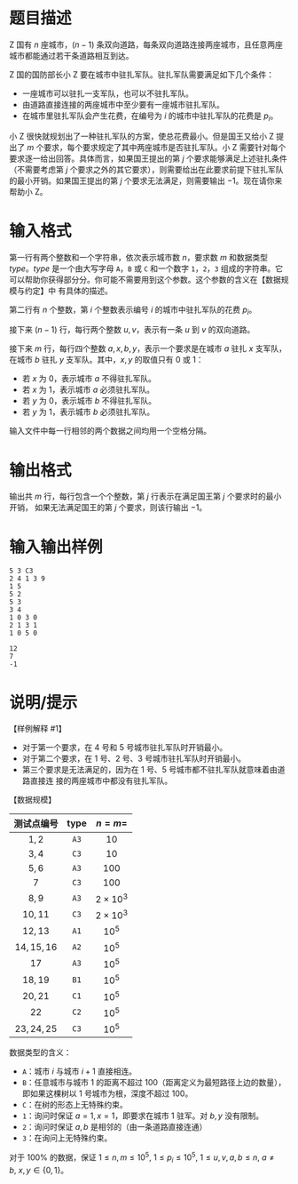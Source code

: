 # 题目描述

Z 国有 $n$ 座城市，$(n-1)$ 条双向道路，每条双向道路连接两座城市，且任意两座城市都能通过若干条道路相互到达。

Z 国的国防部长小 Z 要在城市中驻扎军队。驻扎军队需要满足如下几个条件：

- 一座城市可以驻扎一支军队，也可以不驻扎军队。
- 由道路直接连接的两座城市中至少要有一座城市驻扎军队。
- 在城市里驻扎军队会产生花费，在编号为 $i$ 的城市中驻扎军队的花费是 $p_i$。

小 Z 很快就规划出了一种驻扎军队的方案，使总花费最小。但是国王又给小 Z 提出了 $m$ 个要求，每个要求规定了其中两座城市是否驻扎军队。小 Z 需要针对每个要求逐一给出回答。具体而言，如果国王提出的第 $j$ 个要求能够满足上述驻扎条件（不需要考虑第 $j$ 个要求之外的其它要求），则需要给出在此要求前提下驻扎军队的最小开销。如果国王提出的第 $j$ 个要求无法满足，则需要输出 $-1$。现在请你来帮助小 Z。

# 输入格式

第一行有两个整数和一个字符串，依次表示城市数 $n$，要求数 $m$ 和数据类型 $type$。$type$ 是一个由大写字母 `A`，`B` 或 `C` 和一个数字 `1`，`2`，`3` 组成的字符串。它可以帮助你获得部分分。你可能不需要用到这个参数。这个参数的含义在【数据规模与约定】中 有具体的描述。

第二行有 $n$ 个整数，第 $i$ 个整数表示编号 $i$ 的城市中驻扎军队的花费 $p_i$。

接下来 $(n-1)$ 行，每行两个整数 $u,v$，表示有一条 $u$ 到 $v$ 的双向道路。

接下来 $m$ 行，每行四个整数 $a,x,b,y$，表示一个要求是在城市 $a$ 驻扎 $x$ 支军队，在城市 $b$ 驻扎 $y$ 支军队。其中，$x,y$ 的取值只有 $0$ 或 $1$：

- 若 $x$ 为 $0$，表示城市 $a$ 不得驻扎军队。
- 若 $x$ 为 $1$，表示城市 $a$ 必须驻扎军队。
- 若 $y$ 为 $0$，表示城市 $b$ 不得驻扎军队。
- 若 $y$ 为 $1$，表示城市 $b$ 必须驻扎军队。

输入文件中每一行相邻的两个数据之间均用一个空格分隔。

# 输出格式

输出共 $m$ 行，每行包含一个个整数，第 $j$ 行表示在满足国王第 $j$ 个要求时的最小开销， 如果无法满足国王的第 $j$ 个要求，则该行输出 $-1$。

# 输入输出样例

```input1
5 3 C3 
2 4 1 3 9 
1 5 
5 2 
5 3 
3 4 
1 0 3 0 
2 1 3 1 
1 0 5 0

```

```output1
12 
7 
-1
```

# 说明/提示

【样例解释 #1】

- 对于第一个要求，在 $4$ 号和 $5$ 号城市驻扎军队时开销最小。
- 对于第二个要求，在 $1$ 号、$2$ 号、$3$ 号城市驻扎军队时开销最小。
- 第三个要求是无法满足的，因为在 $1$ 号、$5$ 号城市都不驻扎军队就意味着由道路直接连 接的两座城市中都没有驻扎军队。  

【数据规模】

|  测试点编号  | $\text{type}$ |    $n = m=$    |
| :----------: | :-----------: | :------------: |
|    $1,2$     |     `A3`      |      $10$      |
|    $3,4$     |     `C3`      |      $10$      |
|    $5,6$     |     `A3`      |     $100$      |
|     $7$      |     `C3`      |     $100$      |
|    $8,9$     |     `A3`      | $2\times 10^3$ |
|   $10,11$    |     `C3`      | $2\times 10^3$ |
|   $12,13$    |     `A1`      |     $10^5$     |
| $14, 15, 16$ |     `A2`      |     $10^5$     |
|     $17$     |     `A3`      |     $10^5$     |
|   $18,19$    |     `B1`      |     $10^5$     |
|   $20,21$    |     `C1`      |     $10^5$     |
|     $22$     |     `C2`      |     $10^5$     |
| $23, 24, 25$ |     `C3`      |     $10^5$     |

数据类型的含义：

- `A`：城市 $i$ 与城市 $i+1$ 直接相连。
- `B`：任意城市与城市 $1$ 的距离不超过 $100$（距离定义为最短路径上边的数量），即如果这棵树以 $1$ 号城市为根，深度不超过 $100$。
- `C`：在树的形态上无特殊约束。
- `1`：询问时保证 $a = 1,x = 1$，即要求在城市 $1$ 驻军。对 $b,y$ 没有限制。
- `2`：询问时保证 $a,b$ 是相邻的（由一条道路直接连通）  
- `3`：在询问上无特殊约束。

对于 $100\%$ 的数据，保证 $1 \leq n,m \leq 10^5,~1 \leq p_i \leq 10^5,~1 \leq u,v,a,b \leq n,~a \neq b,~x,y \in \{0, 1\}$。
